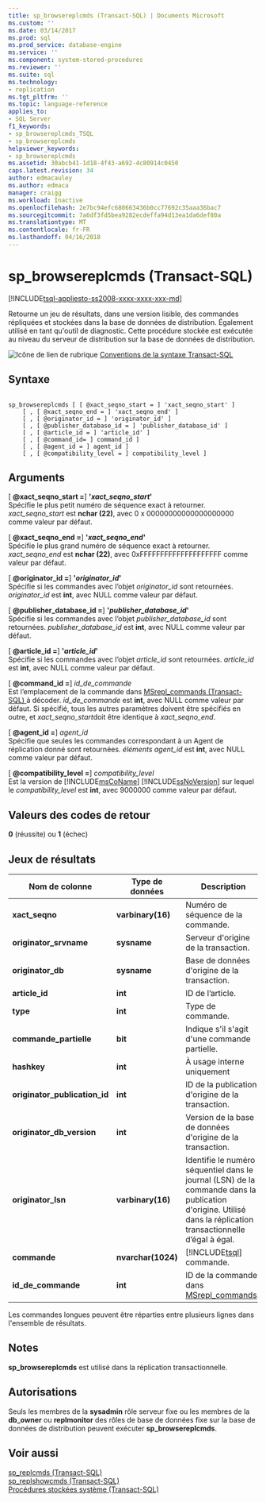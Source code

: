 ```yaml
---
title: sp_browsereplcmds (Transact-SQL) | Documents Microsoft
ms.custom: ''
ms.date: 03/14/2017
ms.prod: sql
ms.prod_service: database-engine
ms.service: ''
ms.component: system-stored-procedures
ms.reviewer: ''
ms.suite: sql
ms.technology:
- replication
ms.tgt_pltfrm: ''
ms.topic: language-reference
applies_to:
- SQL Server
f1_keywords:
- sp_browsereplcmds_TSQL
- sp_browsereplcmds
helpviewer_keywords:
- sp_browsereplcmds
ms.assetid: 30abcb41-1d18-4f43-a692-4c80914c0450
caps.latest.revision: 34
author: edmacauley
ms.author: edmaca
manager: craigg
ms.workload: Inactive
ms.openlocfilehash: 2e7bc94efc680663436b0cc77692c35aaa36bac7
ms.sourcegitcommit: 7a6df3fd5bea9282ecdeffa94d13ea1da6def80a
ms.translationtype: MT
ms.contentlocale: fr-FR
ms.lasthandoff: 04/16/2018
---
```

# <a name="spbrowsereplcmds-transact-sql"></a>sp_browsereplcmds (Transact-SQL)
[!INCLUDE[tsql-appliesto-ss2008-xxxx-xxxx-xxx-md](../../includes/tsql-appliesto-ss2008-xxxx-xxxx-xxx-md.md)]

  Retourne un jeu de résultats, dans une version lisible, des commandes répliquées et stockées dans la base de données de distribution. Également utilisé en tant qu'outil de diagnostic. Cette procédure stockée est exécutée au niveau du serveur de distribution sur la base de données de distribution.  
  
 ![Icône de lien de rubrique](../../database-engine/configure-windows/media/topic-link.gif "Icône lien de rubrique") [Conventions de la syntaxe Transact-SQL](../../t-sql/language-elements/transact-sql-syntax-conventions-transact-sql.md)  
  
## <a name="syntax"></a>Syntaxe  
  
```  
  
sp_browsereplcmds [ [ @xact_seqno_start = ] 'xact_seqno_start' ]  
    [ , [ @xact_seqno_end = ] 'xact_seqno_end' ]   
    [ , [ @originator_id = ] 'originator_id' ]  
    [ , [ @publisher_database_id = ] 'publisher_database_id' ]  
    [ , [ @article_id = ] 'article_id' ]  
    [ , [ @command_id= ] command_id ]  
    [ , [ @agent_id = ] agent_id ]  
    [ , [ @compatibility_level = ] compatibility_level ]  
```  
  
## <a name="arguments"></a>Arguments  
 [  **@xact_seqno_start =**] **'***xact_seqno_start***'**  
 Spécifie le plus petit numéro de séquence exact à retourner. *xact_seqno_start* est **nchar (22)**, avec 0 x 00000000000000000000 comme valeur par défaut.  
  
 [  **@xact_seqno_end =**] **'***xact_seqno_end***'**  
 Spécifie le plus grand numéro de séquence exact à retourner. *xact_seqno_end* est **nchar (22)**, avec 0xFFFFFFFFFFFFFFFFFFFF comme valeur par défaut.  
  
 [  **@originator_id =**] **'***originator_id***'**  
 Spécifie si les commandes avec l’objet *originator_id* sont retournées. *originator_id* est **int**, avec NULL comme valeur par défaut.  
  
 [  **@publisher_database_id =**] **'***publisher_database_id***'**  
 Spécifie si les commandes avec l’objet *publisher_database_id* sont retournées. *publisher_database_id* est **int**, avec NULL comme valeur par défaut.  
  
 [  **@article_id =**] **'***article_id***'**  
 Spécifie si les commandes avec l’objet *article_id* sont retournées. *article_id* est **int**, avec NULL comme valeur par défaut.  
  
 [  **@command_id =**] *id_de_commande*  
 Est l’emplacement de la commande dans [MSrepl_commands &#40;Transact-SQL&#41; ](../../relational-databases/system-tables/msrepl-commands-transact-sql.md) à décoder. *id_de_commande* est **int**, avec NULL comme valeur par défaut. Si spécifié, tous les autres paramètres doivent être spécifiés en outre, et *xact_seqno_start*doit être identique à *xact_seqno_end*.  
  
 [  **@agent_id =**] *agent_id*  
 Spécifie que seules les commandes correspondant à un Agent de réplication donné sont retournées. *éléments agent_id* est **int**, avec NULL comme valeur par défaut.  
  
 [  **@compatibility_level =**] *compatibility_level*  
 Est la version de [!INCLUDE[msCoName](../../includes/msconame-md.md)] [!INCLUDE[ssNoVersion](../../includes/ssnoversion-md.md)] sur lequel le *compatibility_level* est **int**, avec 9000000 comme valeur par défaut.  
  
## <a name="return-code-values"></a>Valeurs des codes de retour  
 **0** (réussite) ou **1** (échec)  
  
## <a name="result-sets"></a>Jeux de résultats  
  
|Nom de colonne|Type de données| Description|  
|-----------------|---------------|-----------------|  
|**xact_seqno**|**varbinary(16)**|Numéro de séquence de la commande.|  
|**originator_srvname**|**sysname**|Serveur d'origine de la transaction.|  
|**originator_db**|**sysname**|Base de données d'origine de la transaction.|  
|**article_id**|**int**|ID de l’article.|  
|**type**|**int**|Type de commande.|  
|**commande_partielle**|**bit**|Indique s'il s'agit d'une commande partielle.|  
|**hashkey**|**int**|À usage interne uniquement|  
|**originator_publication_id**|**int**|ID de la publication d'origine de la transaction.|  
|**originator_db_version**|**int**|Version de la base de données d'origine de la transaction.|  
|**originator_lsn**|**varbinary(16)**|Identifie le numéro séquentiel dans le journal (LSN) de la commande dans la publication d'origine. Utilisé dans la réplication transactionnelle d’égal à égal.|  
|**commande**|**nvarchar(1024)**|[!INCLUDE[tsql](../../includes/tsql-md.md)] commande.|  
|**id_de_commande**|**int**|ID de la commande dans [MSrepl_commands](../../relational-databases/system-tables/msrepl-commands-transact-sql.md).|  
  
 Les commandes longues peuvent être réparties entre plusieurs lignes dans l'ensemble de résultats.  
  
## <a name="remarks"></a>Notes  
 **sp_browsereplcmds** est utilisé dans la réplication transactionnelle.  
  
## <a name="permissions"></a>Autorisations  
 Seuls les membres de la **sysadmin** rôle serveur fixe ou les membres de la **db_owner** ou **replmonitor** des rôles de base de données fixe sur la base de données de distribution peuvent exécuter **sp_browsereplcmds**.  
  
## <a name="see-also"></a>Voir aussi  
 [sp_replcmds &#40;Transact-SQL&#41;](../../relational-databases/system-stored-procedures/sp-replcmds-transact-sql.md)   
 [sp_replshowcmds &#40;Transact-SQL&#41;](../../relational-databases/system-stored-procedures/sp-replshowcmds-transact-sql.md)   
 [Procédures stockées système &#40;Transact-SQL&#41;](../../relational-databases/system-stored-procedures/system-stored-procedures-transact-sql.md)  
  
  
